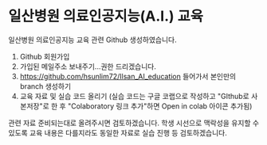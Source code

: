 # 일산병원 의료인공지능(A.I.) 교육

일산병원 의료인공지능 교육 관련 Github 생성하였습니다.

1. Github 회원가입
2. 가입된 메일주소 보내주기...권한 드리겠습니다.
3. https://github.com/hsunlim72/Ilsan_AI_education 들어가서 본인만의 branch 생성하기
4. 교육 자료 및 실습 코드 올리기
(실습 코드는 구글 코랩으로 작성하고 "GIthub로 사본저장"로 한 후 "Colaboratory 링크 추가"하면 Open in colab 아이콘 추가됨)

관련 자료 준비되는대로 올려주시면 검토하겠습니다.
학생 시선으로 맥락성을 유지할 수 있도록 교육 내용은 다를지라도 동일한 자료로 실습 진행 등 검토하겠습니다.
